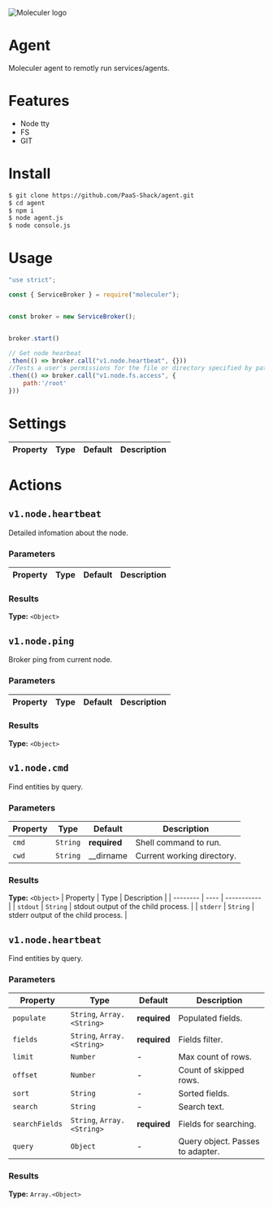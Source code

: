 ![Moleculer logo](https://moleculer.services/images/banner.png)

# Agent

Moleculer agent to remotly run services/agents.

# Features
- Node tty
- FS
- GIT

# Install

```bash
$ git clone https://github.com/PaaS-Shack/agent.git
$ cd agent
$ npm i
$ node agent.js 
$ node console.js
```

# Usage

```js
"use strict";

const { ServiceBroker } = require("moleculer");


const broker = new ServiceBroker();


broker.start()

// Get node hearbeat
.then(() => broker.call("v1.node.heartbeat", {}))
//Tests a user's permissions for the file or directory specified by path.
.then(() => broker.call("v1.node.fs.access", {
    path:'/root'
}))

```

# Settings

| Property | Type | Default | Description |
| -------- | ---- | ------- | ----------- |


# Actions

## `v1.node.heartbeat`

Detailed infomation about the node.

### Parameters
| Property | Type | Default | Description |
| -------- | ---- | ------- | ----------- |

### Results
**Type:** `<Object>`

## `v1.node.ping`

Broker ping from current node.

### Parameters
| Property | Type | Default | Description |
| -------- | ---- | ------- | ----------- |

### Results
**Type:** `<Object>`

## `v1.node.cmd`

Find entities by query.

### Parameters
| Property | Type | Default | Description |
| -------- | ---- | ------- | ----------- |
| `cmd` | `String` | **required** | Shell command to run. |
| `cwd` | `String` | __dirname | Current working directory.  |

### Results
**Type:** `<Object>`
| Property | Type | Description |
| -------- | ---- | ----------- |
| `stdout` | `String` | stdout output of the child process. |
| `stderr` | `String` | stderr output of the child process.  |


## `v1.node.heartbeat`

Find entities by query.

### Parameters
| Property | Type | Default | Description |
| -------- | ---- | ------- | ----------- |
| `populate` | `String`, `Array.<String>` | **required** | Populated fields. |
| `fields` | `String`, `Array.<String>` | **required** | Fields filter. |
| `limit` | `Number` | - | Max count of rows. |
| `offset` | `Number` | - | Count of skipped rows. |
| `sort` | `String` | - | Sorted fields. |
| `search` | `String` | - | Search text. |
| `searchFields` | `String`, `Array.<String>` | **required** | Fields for searching. |
| `query` | `Object` | - | Query object. Passes to adapter. |

### Results
**Type:** `Array.<Object>`
